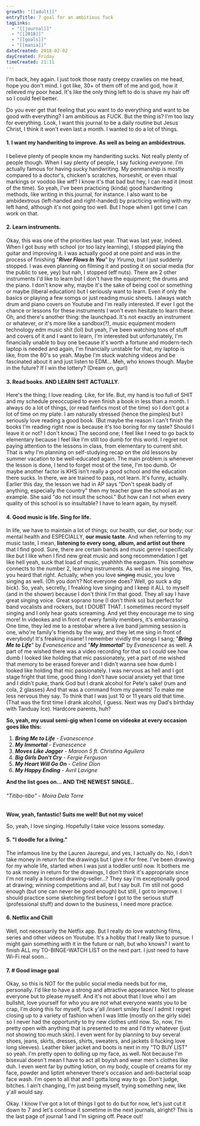 ```yaml
---
growth: "[[adult]]"
entryTitle: 7 goal for an ambitious fuck
tagLinks:
  - "[[journal]]"
  - "[[2018]]"
  - "[[goals]]"
  - "[[mania]]"
dateCreated: 2018-02-02
dayCreated: Friday
timeCreated: 21:11
---
```

I'm back, hey again. I just took those nasty creepy crawlies on me head, hope you don't mind. I got like, 30+ of them off of me and god, how it relieved my poor head. It's like the only thing left to do is shave my hair off so I could feel better.

Do you ever get that feeling that you want to do everything and want to be good with everything? I am ambitious as FUCK. But the thing is? I'm too lazy for everything. Look, I want this journal to be a daily routine but Jesus Christ, I think it won't even last a month. I wanted to do a lot of things. 

#### 1. I want my handwriting to improve. As well as being an ambidextrous.
I believe plenty of people know my handwriting sucks. Not really plenty of people though. When I say plenty of people, I say fucking *everyone*. I'm actually famous for having sucky handwriting. My penmanship is mostly compared to a doctor's, chicken's scratches, horseshit, or even ritual markings or voodoo like wtf? I know it's that bad but hey, I can read it (most of the time). So yeah, I've been practicing (kinda) good handwriting methods, like writing in this journal, for instance. I also want to be ambidextrous (left-handed and right-handed) by practicing writing with my left hand, although it's not going too well. But I hope when I got time I can work on that. 

#### 2. Learn instruments. 
Okay, this was one of the priorities last year. That was last year, indeed. When I got busy with school (or too lazy learning), I stopped playing the guitar and improving it. I was actually good at one point and was in the process of finishing "***River Flows In You***" by *Yiruma*, but I just suddenly stopped. I was even planning on filming it and posting it on social media (for the public to see, yey) but nah, I stopped (eff nuts). There are 2 other instruments I'd like to learn but I don't have the equipment; the drums and the piano. I don't know why, maybe it's the sake of being cool or something or maybe (liberal education) but I seriously want to learn. Even if only the basics or playing a few somgs or just reading music sheets. I always watch drum and piano covers on Youtube and I'm really interested. If ever I got the chance or lessons for these instruments I won't even hesitate to learn these. Oh, and there's another thing: the launchpad. It's not exactly an instrument or whatever, or it's more like a sandbox(?), music equipment modern technology edm music shit (lol) but yeah, I've been watching tons of stuff and covers of it and I want to learn, I'm interested but unfortunately, I'm financially unable to buy one because it's worth a fortune and modern-tech laptop is needed and again, I'm financially unstable for that, my laptop is like, from the 80's so yeah. Maybe I'm stuck watching videos and be fascinated about it and just listen to EDM... Meh, who knows though. Maybe in the future? If I win the lottery? (Dream on, gurl)

#### 3. Read books. AND LEARN SHIT ACTUALLY. 
Here's the thing; I love reading. Like, for life. But, my hand is too full of SHIT and my schedule preoccupied to even finish a book in less than a month. I always do a lot of things, (or read fanfics most of the time) so I don't got a lot of time on my plate. I am naturally stressed (hence the pimples) but I seriously love reading a good book. (But maybe the reason I can't finish the books I'm reading right now is because it's too boring for my taste? Should I leave it or not? I don't know.) The second one; I feel like I need to go back to elementary because I feel like I'm still too dumb for this world. I regret not paying attention to the lessons in class, from elementary to current shit. That is why I'm planning on self-studying recap on the old lessons by summer vacation to be well-educated again. The main problem is whenever the lesson is done, I tend to forget most of the time, I'm too dumb. Or maybe another factor is KHS isn't really a good school and the education there sucks. In there, we are trained to pass, not learn. It's funny, actually. Earlier this day, the lesson we had in AP says "Don't speak badly of anything, especially the country" then my teacher gave the school as an example. She said "do not insult the school." But how can I not when every quality of this school is so insultable? I have to learn again, by myself.

#### 4. Good music is life. Sing for life. 
In life, we have to maintain a lot of things; our health, our diet, our body; our mental health and ESPECIALLY, **our music taste**. And when referring to my music taste, I mean, **listening to every song, album, and artist out there** that I find good. Sure, there are certain bands and music genre I specifically like but I like when I find new great music and song recommendation I get like hell yeah, suck that load of music, yeahhhh the eargasm. This somehow connects to the number 2, learning instruments. As well as me singing. Yes, you heard that right. Actually, when you love ~~singing~~ music, you love singing as well. (Oh you don't? Not everyone does? Well, go suck a dig bick). So, yeah, secretly, I freaking love singing and I keep it ALL to myself (and in the shower) because I don't think I'm that good. They all say I have great singing voice. Great soprano tone (I don't think so) but perfect for band vocalists and rockers, but I DOUBT THAT. I sometimes record myself singing and I only hear goats screaming. And yet they encourage me to sing more! In videokes and in front of every family members, it's embarrassing. One time, they led me to a restobar where a live band jamming session is one, who're family's friends by the way, and they let me sing in front of everybody! It's freaking insane! I remember vividly the songs I sang; "***Bring Me to Life***" by *Evanescence* and "***My Immortal***" by *Evanescence* as well. A part of me wished there was a video recording for that so I could see how dumb I looked like holding that mic passionately, yet a part of me wished that memory to be erased forever and I didn't wanna see how dumb I looked like holding that mic passionately. I was nervous as hell and I got stage fright that time, good thing I don't have social anxiety yet that time and I didn't puke, thank God but I drank alcohol for Pete's sake! (rum and cola, 2 glasses) And that was a command from my parents! To make me less nervous they say. To think that I was just 10 or 11 years old that time. (That was the first time I drank alcohol, I guess. Next was my Dad's birthday with Tanduay Ice). Hardcore parents, huh? 

**So, yeah, my usual semi-gig when I come on videoke at every occasion goes like this:**
1. ***Bring Me to Life*** - *Evanescence*
2. ***My Immortal*** - *Evanescence* 
3. ***Moves Like Jagger*** - *Maroon 5 ft. Christina Aguilera*
4. ***Big Girls Don't Cry*** - *Fergie Ferguson*
5. ***My Heart Will Go On*** - *Celine Dion*
6. ***My Happy Ending*** - *Avril Lavigne*

**And the list goes on... AND THE NEWEST SINGLE..** 
###### "Titibo-tibo" - Moira Dela Torre

**Wow, yeah, fantastic! Suits me well! But not my voice!** 

So, yeah, I love singing. Hopefully I take voice lessons someday. 

#### 5. "I doodle for a living."
The infamous line by the Lauren Jauregui, and yes, I actually do. No, I don't take money in return for the drawings but I give it for free. I've been drawing for my whole life, started when I was just a toddler until now. It bothers me to ask money in return for the drawings, I don't think it's appropriate since I'm not really a licensed drawing-seller...? They say I'm exceptionally good at drawing; winning competitions and all, but I say bull. I'm still not good enough (but one can never be good enough) but still, I got to improve. I should practice some sketching first before I got to the serious stuff (professional stuff) and down to the business, I need more practice.

#### 6. Netflix and Chill
Well, not necessarily the Netflix app. But I really do love watching films, series and other videos on Youtube. It's a hobby that I really like to pursue. I might gain something with it in the future or nah, but who knows? I want to finish ALL my TO-BINGE-WATCH LIST on the next part. I just need to have Wi-Fi real soon... 

#### 7. # Good image goal
Okay, so this is NOT for the public social media needs but for me, personally. I'd like to have a strong and attractive appearance. Not to please everyone but to please myself. And it's not about that I love who I am bullshit, love yourself for who you are not what everyone wants you to be crap, I'm doing this for myself, fuck y'all /insert smiley face/ I admit I regret closing up to a variety of fashion when I was little  (mostly on the girly side) so I never had the opportunity to try new clothes until now. So, now, I'm pretty open with anything that is presented to me and I'd try whatever (just not showing too much skin). I even went for by planning to buy several shoes, jeans, skirts, dresses, shirts, sweaters, and jackets (I fucking love long sleeves). Leather biker jacket and boots is next in my "TO BUY LIST" so yeah. I'm pretty open to dolling up my face, as well. Not because I'm bisexual doesn't mean I have to act all boyish and wear men's clothes like duh. I even went far by putting lotion, on my body, couple of creams for my face, powder and liptint whenever there's occasion and anti-bacterial soap face wash. I'm open to all that and I gotta long way to go. Don't judge, bitches. I ain't changing, I'm just being myself, trying something new, like y'all would say. 

Okay. I know I've got a lot of things I got to do but for now, let's just cut it down to 7 and let's continue it sometime in the next journals, alright? This is the last page of journal 1 and I'm signing off. Peace out! 